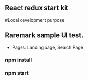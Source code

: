 
## React redux start kit 

#Local development purpose

## Raremark sample UI test.

* Pages: Landing page, Search Page

### npm install

### npm start